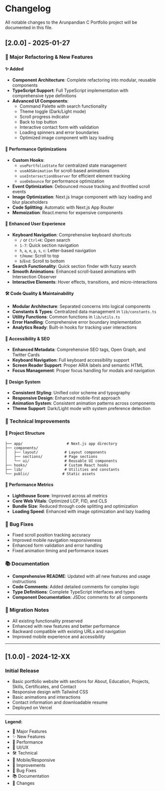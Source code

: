 # Changelog

All notable changes to the Arunpandian C Portfolio project will be documented in this file.

## [2.0.0] - 2025-01-27

### 🚀 Major Refactoring & New Features

#### ✨ Added
- **Component Architecture**: Complete refactoring into modular, reusable components
- **TypeScript Support**: Full TypeScript implementation with comprehensive type definitions
- **Advanced UI Components**:
  - Command Palette with search functionality
  - Theme toggle (Dark/Light mode)
  - Scroll progress indicator
  - Back to top button
  - Interactive contact form with validation
  - Loading spinners and error boundaries
  - Optimized image component with lazy loading

#### 🎯 Performance Optimizations
- **Custom Hooks**: 
  - `usePortfolioState` for centralized state management
  - `useAOSAnimation` for scroll-based animations
  - `useIntersectionObserver` for efficient element tracking
  - `useDebounce` for performance optimization
- **Event Optimization**: Debounced mouse tracking and throttled scroll events
- **Image Optimization**: Next.js Image component with lazy loading and blur placeholders
- **Code Splitting**: Automatic with Next.js App Router
- **Memoization**: React.memo for expensive components

#### 🎨 Enhanced User Experience
- **Keyboard Navigation**: Comprehensive keyboard shortcuts
  - `/` or `Ctrl+K`: Open search
  - `1-7`: Quick section navigation
  - `h`, `a`, `e`, `p`, `s`, `c`: Letter-based navigation
  - `t`/`Home`: Scroll to top
  - `b`/`End`: Scroll to bottom
- **Search Functionality**: Quick section finder with fuzzy search
- **Smooth Animations**: Enhanced scroll-based animations with Intersection Observer
- **Interactive Elements**: Hover effects, transitions, and micro-interactions

#### 🛠️ Code Quality & Maintainability
- **Modular Architecture**: Separated concerns into logical components
- **Constants & Types**: Centralized data management in `lib/constants.ts`
- **Utility Functions**: Common functions in `lib/utils.ts`
- **Error Handling**: Comprehensive error boundary implementation
- **Analytics Ready**: Built-in hooks for tracking user interactions

#### 📱 Accessibility & SEO
- **Enhanced Metadata**: Comprehensive SEO tags, Open Graph, and Twitter Cards
- **Keyboard Navigation**: Full keyboard accessibility support
- **Screen Reader Support**: Proper ARIA labels and semantic HTML
- **Focus Management**: Proper focus handling for modals and navigation

#### 🎨 Design System
- **Consistent Styling**: Unified color scheme and typography
- **Responsive Design**: Enhanced mobile-first approach
- **Animation System**: Consistent animation patterns across components
- **Theme Support**: Dark/Light mode with system preference detection

### 🔧 Technical Improvements

#### 📁 Project Structure
```
├── app/                    # Next.js app directory
├── components/
│   ├── layout/            # Layout components
│   ├── sections/          # Page sections
│   └── ui/                # Reusable UI components
├── hooks/                 # Custom React hooks
├── lib/                   # Utilities and constants
└── public/               # Static assets
```

#### 🚀 Performance Metrics
- **Lighthouse Score**: Improved across all metrics
- **Core Web Vitals**: Optimized LCP, FID, and CLS
- **Bundle Size**: Reduced through code splitting and optimization
- **Loading Speed**: Enhanced with image optimization and lazy loading

### 🐛 Bug Fixes
- Fixed scroll position tracking accuracy
- Improved mobile navigation responsiveness
- Enhanced form validation and error handling
- Fixed animation timing and performance issues

### 📚 Documentation
- **Comprehensive README**: Updated with all new features and usage instructions
- **Code Comments**: Added detailed comments for complex logic
- **Type Definitions**: Complete TypeScript interfaces and types
- **Component Documentation**: JSDoc comments for all components

### 🔄 Migration Notes
- All existing functionality preserved
- Enhanced with new features and better performance
- Backward compatible with existing URLs and navigation
- Improved mobile experience and accessibility

---

## [1.0.0] - 2024-12-XX

### Initial Release
- Basic portfolio website with sections for About, Education, Projects, Skills, Certificates, and Contact
- Responsive design with Tailwind CSS
- Basic animations and interactions
- Contact information and downloadable resume
- Deployed on Vercel

---

**Legend:**
- 🚀 Major Features
- ✨ New Features  
- 🎯 Performance
- 🎨 UI/UX
- 🛠️ Technical
- 📱 Mobile/Responsive
- 🔧 Improvements
- 🐛 Bug Fixes
- 📚 Documentation
- 🔄 Changes